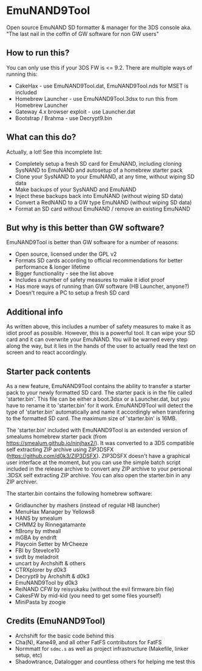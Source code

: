 # EmuNAND9Tool
Open source EmuNAND SD formatter & manager for the 3DS console
aka. "The last nail in the coffin of GW software for non GW users"

## How to run this?
You can only use this if your 3DS FW is <= 9.2. There are multiple ways of running this:
* CakeHax - use EmuNAND9Tool.dat, EmuNAND9Tool.nds for MSET is included
* Homebrew Launcher - use EmuNAND9Tool.3dsx to run this from Homebrew Launcher
* Gateway 4.x browser exploit - use Launcher.dat
* Bootstrap / Brahma - use Decrypt9.bin

## What can this do?
Actually, a lot! See this incomplete list:
* Completely setup a fresh SD card for EmuNAND, including cloning SysNAND to EmuNAND and autosetup of a homebrew starter pack
* Clone your SysNAND to your EmuNAND, at any time, without wiping SD data
* Make backups of your SysNAND and EmuNAND
* Inject these backups back into EmuNAND (without wiping SD data)
* Convert a RedNAND to a GW type EmuNAND (without wiping SD data)
* Format an SD card without EmuNAND / remove an existing EmuNAND

## But why is this better than GW software?
EmuNAND9Tool is better than GW software for a number of reasons:
* Open source, licensed under the GPL v2
* Formats SD cards according to official recommendations for better performance & longer lifetime
* Bigger functionality - see the list above
* Includes a number of safety measures to make it idiot proof
* Has more ways of running than GW software (HB Launcher, anyone?)
* Doesn't require a PC to setup a fresh SD card

## Additional info
As written above, this includes a number of safety measures to make it as idiot proof as possible. However, this is a powerful tool. It can wipe your SD card and it can overwrite your EmuNAND. You will be warned every step along the way, but it lies in the hands of the user to actually read the text on screen and to react accordingly.

## Starter pack contents
As a new feature, EmuNAND9Tool contains the ability to transfer a starter pack to your newly formatted SD card. The starter pack is in the file called 'starter.bin'. This file can be either a boot.3dsx or a Launcher.dat, but you have to rename it to 'starter.bin' for it work. EmuNAND9Tool will detect the type of 'starter.bin' automatically and name it accordingly when transfering to the formatted SD card. The maximum size of 'starter.bin' is 16MB.

The 'starter.bin' included with EmuNAND9Tool is an extended version of smealums homebrew starter pack (from https://smealum.github.io/ninjhax2/). It was converted to a 3DS compatible self extracting ZIP archive using ZIP3DSFX (https://github.com/d0k3/ZIP3DSFX). ZIP3DSFX doesn't have a graphical user interface at the moment, but you can use the simple batch script included in the release archive to convert any ZIP archive to your personal .3DSX self extracting ZIP archive. You can also open the starter.bin in any ZIP archiver.

The starter.bin contains the following homebrew software:
* Gridlauncher by mashers (instead of regular HB launcher)
* MenuHax Manager by Yellows8
* HANS by smealum
* CHMM2 by Rinnegatamante
* ftBrony by mtheall
* mGBA by endrift
* Playcoin Setter by MrCheeze
* FBI by SteveIce10
* svdt by meladroit
* uncart by Archshift & others
* CTRXplorer by d0k3
* Decrypt9 by Archshift & d0k3
* EmuNAND9Tool by d0k3
* ReiNAND CFW by reisyukaku (without the evil firmware.bin file)
* CakesFW by mid-kid (you need to get some files yourself)
* MiniPasta by zoogie

## Credits (EmuNAND9Tool)
* Archshift for the basic code behind this
* Cha(N), Kane49, and all other FatFS contributors for FatFS
* Normmatt for `sdmc.s` as well as project infrastructure (Makefile, linker setup, etc)
* Shadowtrance, Datalogger and countless others for helping me test this
